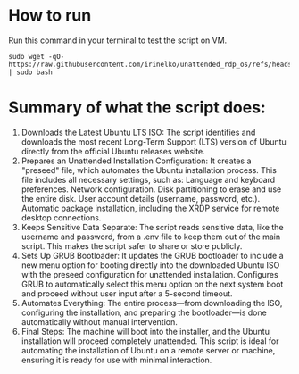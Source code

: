 # How to run
Run this command in your terminal to test the script on VM.
```
sudo wget -qO- https://raw.githubusercontent.com/irinelko/unattended_rdp_os/refs/heads/main/vm_test.sh | sudo bash
```

# Summary of what the script does:

1. Downloads the Latest Ubuntu LTS ISO:
The script identifies and downloads the most recent Long-Term Support (LTS) version of Ubuntu directly from the official Ubuntu releases website.
2. Prepares an Unattended Installation Configuration:
It creates a "preseed" file, which automates the Ubuntu installation process. This file includes all necessary settings, such as:
Language and keyboard preferences.
Network configuration.
Disk partitioning to erase and use the entire disk.
User account details (username, password, etc.).
Automatic package installation, including the XRDP service for remote desktop connections.
3. Keeps Sensitive Data Separate:
The script reads sensitive data, like the username and password, from a .env file to keep them out of the main script. This makes the script safer to share or store publicly.
4. Sets Up GRUB Bootloader:
It updates the GRUB bootloader to include a new menu option for booting directly into the downloaded Ubuntu ISO with the preseed configuration for unattended installation.
Configures GRUB to automatically select this menu option on the next system boot and proceed without user input after a 5-second timeout.
5. Automates Everything:
The entire process—from downloading the ISO, configuring the installation, and preparing the bootloader—is done automatically without manual intervention.
6. Final Steps:
The machine will boot into the installer, and the Ubuntu installation will proceed completely unattended.
This script is ideal for automating the installation of Ubuntu on a remote server or machine, ensuring it is ready for use with minimal interaction.
